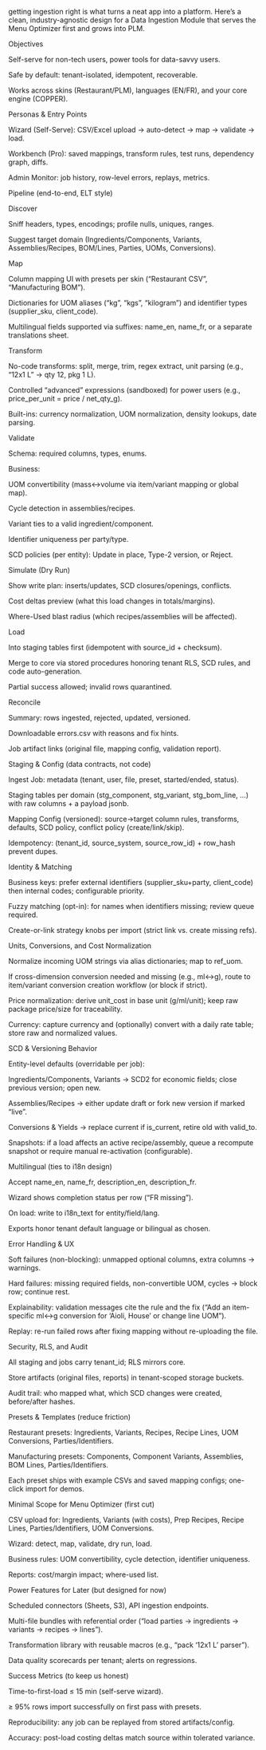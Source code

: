 getting ingestion right is what turns a neat app into a platform. Here’s a clean, industry-agnostic design for a Data Ingestion Module that serves the Menu Optimizer first and grows into PLM.

Objectives

Self-serve for non-tech users, power tools for data-savvy users.

Safe by default: tenant-isolated, idempotent, recoverable.

Works across skins (Restaurant/PLM), languages (EN/FR), and your core engine (COPPER).

Personas & Entry Points

Wizard (Self-Serve): CSV/Excel upload → auto-detect → map → validate → load.

Workbench (Pro): saved mappings, transform rules, test runs, dependency graph, diffs.

Admin Monitor: job history, row-level errors, replays, metrics.

Pipeline (end-to-end, ELT style)

Discover

Sniff headers, types, encodings; profile nulls, uniques, ranges.

Suggest target domain (Ingredients/Components, Variants, Assemblies/Recipes, BOM/Lines, Parties, UOMs, Conversions).

Map

Column mapping UI with presets per skin (“Restaurant CSV”, “Manufacturing BOM”).

Dictionaries for UOM aliases (“kg”, “kgs”, “kilogram”) and identifier types (supplier_sku, client_code).

Multilingual fields supported via suffixes: name_en, name_fr, or a separate translations sheet.

Transform

No-code transforms: split, merge, trim, regex extract, unit parsing (e.g., “12x1 L” → qty 12, pkg 1 L).

Controlled “advanced” expressions (sandboxed) for power users (e.g., price_per_unit = price / net_qty_g).

Built-ins: currency normalization, UOM normalization, density lookups, date parsing.

Validate

Schema: required columns, types, enums.

Business:

UOM convertibility (mass↔volume via item/variant mapping or global map).

Cycle detection in assemblies/recipes.

Variant ties to a valid ingredient/component.

Identifier uniqueness per party/type.

SCD policies (per entity): Update in place, Type-2 version, or Reject.

Simulate (Dry Run)

Show write plan: inserts/updates, SCD closures/openings, conflicts.

Cost deltas preview (what this load changes in totals/margins).

Where-Used blast radius (which recipes/assemblies will be affected).

Load

Into staging tables first (idempotent with source_id + checksum).

Merge to core via stored procedures honoring tenant RLS, SCD rules, and code auto-generation.

Partial success allowed; invalid rows quarantined.

Reconcile

Summary: rows ingested, rejected, updated, versioned.

Downloadable errors.csv with reasons and fix hints.

Job artifact links (original file, mapping config, validation report).

Staging & Config (data contracts, not code)

Ingest Job: metadata (tenant, user, file, preset, started/ended, status).

Staging tables per domain (stg_component, stg_variant, stg_bom_line, …) with raw columns + a payload jsonb.

Mapping Config (versioned): source→target column rules, transforms, defaults, SCD policy, conflict policy (create/link/skip).

Idempotency: (tenant_id, source_system, source_row_id) + row_hash prevent dupes.

Identity & Matching

Business keys: prefer external identifiers (supplier_sku+party, client_code) then internal codes; configurable priority.

Fuzzy matching (opt-in): for names when identifiers missing; review queue required.

Create-or-link strategy knobs per import (strict link vs. create missing refs).

Units, Conversions, and Cost Normalization

Normalize incoming UOM strings via alias dictionaries; map to ref_uom.

If cross-dimension conversion needed and missing (e.g., ml↔g), route to item/variant conversion creation workflow (or block if strict).

Price normalization: derive unit_cost in base unit (g/ml/unit); keep raw package price/size for traceability.

Currency: capture currency and (optionally) convert with a daily rate table; store raw and normalized values.

SCD & Versioning Behavior

Entity-level defaults (overridable per job):

Ingredients/Components, Variants → SCD2 for economic fields; close previous version; open new.

Assemblies/Recipes → either update draft or fork new version if marked “live”.

Conversions & Yields → replace current if is_current, retire old with valid_to.

Snapshots: if a load affects an active recipe/assembly, queue a recompute snapshot or require manual re-activation (configurable).

Multilingual (ties to i18n design)

Accept name_en, name_fr, description_en, description_fr.

Wizard shows completion status per row (“FR missing”).

On load: write to i18n_text for entity/field/lang.

Exports honor tenant default language or bilingual as chosen.

Error Handling & UX

Soft failures (non-blocking): unmapped optional columns, extra columns → warnings.

Hard failures: missing required fields, non-convertible UOM, cycles → block row; continue rest.

Explainability: validation messages cite the rule and the fix (“Add an item-specific ml↔g conversion for ‘Aioli, House’ or change line UOM”).

Replay: re-run failed rows after fixing mapping without re-uploading the file.

Security, RLS, and Audit

All staging and jobs carry tenant_id; RLS mirrors core.

Store artifacts (original files, reports) in tenant-scoped storage buckets.

Audit trail: who mapped what, which SCD changes were created, before/after hashes.

Presets & Templates (reduce friction)

Restaurant presets: Ingredients, Variants, Recipes, Recipe Lines, UOM Conversions, Parties/Identifiers.

Manufacturing presets: Components, Component Variants, Assemblies, BOM Lines, Parties/Identifiers.

Each preset ships with example CSVs and saved mapping configs; one-click import for demos.

Minimal Scope for Menu Optimizer (first cut)

CSV upload for: Ingredients, Variants (with costs), Prep Recipes, Recipe Lines, Parties/Identifiers, UOM Conversions.

Wizard: detect, map, validate, dry run, load.

Business rules: UOM convertibility, cycle detection, identifier uniqueness.

Reports: cost/margin impact; where-used list.

Power Features for Later (but designed for now)

Scheduled connectors (Sheets, S3), API ingestion endpoints.

Multi-file bundles with referential order (“load parties → ingredients → variants → recipes → lines”).

Transformation library with reusable macros (e.g., “pack ‘12x1 L’ parser”).

Data quality scorecards per tenant; alerts on regressions.

Success Metrics (to keep us honest)

Time-to-first-load ≤ 15 min (self-serve wizard).

≥ 95% rows import successfully on first pass with presets.

Reproducibility: any job can be replayed from stored artifacts/config.

Accuracy: post-load costing deltas match source within tolerated variance.